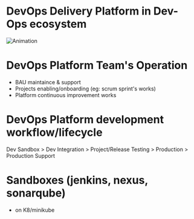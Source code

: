 # DevOps Delivery Platform in Dev-Ops ecosystem
![Animation](/docs/DevOpsEcosystem4.gif)

# DevOps Platform Team's Operation
* BAU maintaince & support
* Projects enabling/onboarding (eg: scrum sprint's works)
* Platform continuous improvement works

# DevOps Platform development workflow/lifecycle
Dev Sandbox > Dev Integration > Project/Release Testing > Production > Production Support

# Sandboxes (jenkins, nexus, sonarqube)
*  on K8/minikube 
